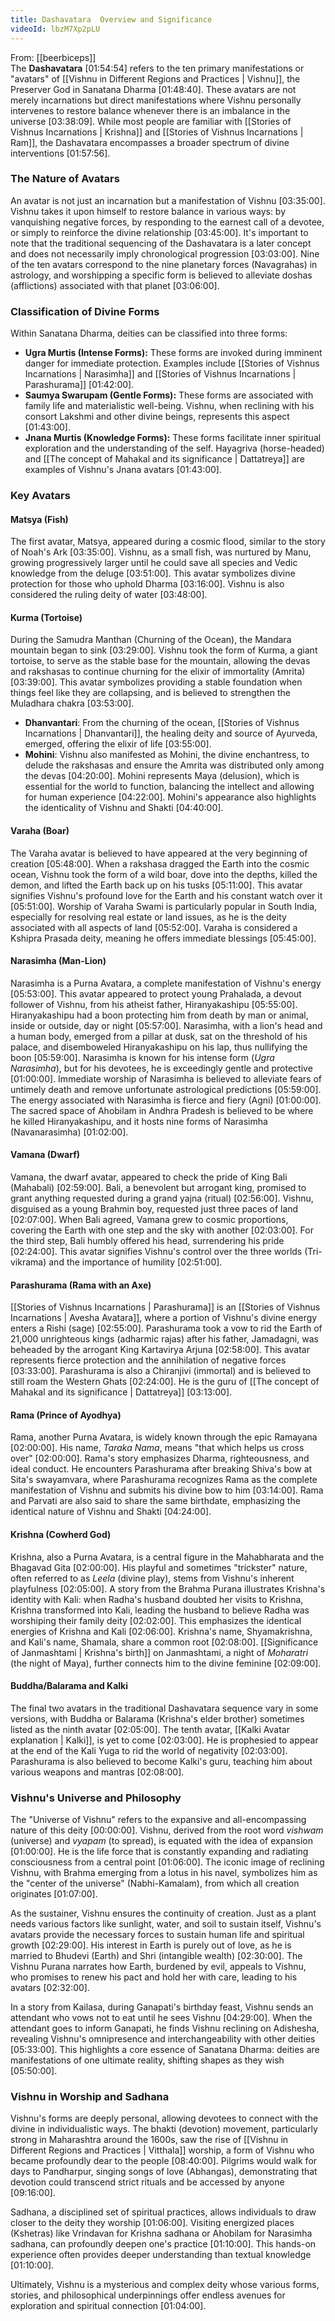 ```yaml
---
title: Dashavatara  Overview and Significance
videoId: lbzM7Xp2pLU
---
```


From: [[beerbiceps]] <br/> 
The **Dashavatara** <a class="yt-timestamp" data-t="01:54:54">[01:54:54]</a> refers to the ten primary manifestations or "avatars" of [[Vishnu in Different Regions and Practices | Vishnu]], the Preserver God in Sanatana Dharma <a class="yt-timestamp" data-t="01:48:40">[01:48:40]</a>. These avatars are not merely incarnations but direct manifestations where Vishnu personally intervenes to restore balance whenever there is an imbalance in the universe <a class="yt-timestamp" data-t="03:38:09">[03:38:09]</a>. While most people are familiar with [[Stories of Vishnus Incarnations | Krishna]] and [[Stories of Vishnus Incarnations | Ram]], the Dashavatara encompasses a broader spectrum of divine interventions <a class="yt-timestamp" data-t="01:57:56">[01:57:56]</a>.

### The Nature of Avatars
An avatar is not just an incarnation but a manifestation of Vishnu <a class="yt-timestamp" data-t="03:35:00">[03:35:00]</a>. Vishnu takes it upon himself to restore balance in various ways: by vanquishing negative forces, by responding to the earnest call of a devotee, or simply to reinforce the divine relationship <a class="yt-timestamp" data-t="03:45:00">[03:45:00]</a>. It's important to note that the traditional sequencing of the Dashavatara is a later concept and does not necessarily imply chronological progression <a class="yt-timestamp" data-t="03:03:00">[03:03:00]</a>. Nine of the ten avatars correspond to the nine planetary forces (Navagrahas) in astrology, and worshipping a specific form is believed to alleviate doshas (afflictions) associated with that planet <a class="yt-timestamp" data-t="03:06:00">[03:06:00]</a>.

### Classification of Divine Forms
Within Sanatana Dharma, deities can be classified into three forms:
*   **Ugra Murtis (Intense Forms):** These forms are invoked during imminent danger for immediate protection. Examples include [[Stories of Vishnus Incarnations | Narasimha]] and [[Stories of Vishnus Incarnations | Parashurama]] <a class="yt-timestamp" data-t="01:42:00">[01:42:00]</a>.
*   **Saumya Swarupam (Gentle Forms):** These forms are associated with family life and materialistic well-being. Vishnu, when reclining with his consort Lakshmi and other divine beings, represents this aspect <a class="yt-timestamp" data-t="01:43:00">[01:43:00]</a>.
*   **Jnana Murtis (Knowledge Forms):** These forms facilitate inner spiritual exploration and the understanding of the self. Hayagriva (horse-headed) and [[The concept of Mahakal and its significance | Dattatreya]] are examples of Vishnu's Jnana avatars <a class="yt-timestamp" data-t="01:43:00">[01:43:00]</a>.

### Key Avatars

#### Matsya (Fish)
The first avatar, Matsya, appeared during a cosmic flood, similar to the story of Noah's Ark <a class="yt-timestamp" data-t="03:35:00">[03:35:00]</a>. Vishnu, as a small fish, was nurtured by Manu, growing progressively larger until he could save all species and Vedic knowledge from the deluge <a class="yt-timestamp" data-t="03:51:00">[03:51:00]</a>. This avatar symbolizes divine protection for those who uphold Dharma <a class="yt-timestamp" data-t="03:16:00">[03:16:00]</a>. Vishnu is also considered the ruling deity of water <a class="yt-timestamp" data-t="03:48:00">[03:48:00]</a>.

#### Kurma (Tortoise)
During the Samudra Manthan (Churning of the Ocean), the Mandara mountain began to sink <a class="yt-timestamp" data-t="03:29:00">[03:29:00]</a>. Vishnu took the form of Kurma, a giant tortoise, to serve as the stable base for the mountain, allowing the devas and rakshasas to continue churning for the elixir of immortality (Amrita) <a class="yt-timestamp" data-t="03:39:00">[03:39:00]</a>. This avatar symbolizes providing a stable foundation when things feel like they are collapsing, and is believed to strengthen the Muladhara chakra <a class="yt-timestamp" data-t="03:53:00">[03:53:00]</a>.

*   **Dhanvantari**: From the churning of the ocean, [[Stories of Vishnus Incarnations | Dhanvantari]], the healing deity and source of Ayurveda, emerged, offering the elixir of life <a class="yt-timestamp" data-t="03:55:00">[03:55:00]</a>.
*   **Mohini**: Vishnu also manifested as Mohini, the divine enchantress, to delude the rakshasas and ensure the Amrita was distributed only among the devas <a class="yt-timestamp" data-t="04:20:00">[04:20:00]</a>. Mohini represents Maya (delusion), which is essential for the world to function, balancing the intellect and allowing for human experience <a class="yt-timestamp" data-t="04:22:00">[04:22:00]</a>. Mohini's appearance also highlights the identicality of Vishnu and Shakti <a class="yt-timestamp" data-t="04:40:00">[04:40:00]</a>.

#### Varaha (Boar)
The Varaha avatar is believed to have appeared at the very beginning of creation <a class="yt-timestamp" data-t="05:48:00">[05:48:00]</a>. When a rakshasa dragged the Earth into the cosmic ocean, Vishnu took the form of a wild boar, dove into the depths, killed the demon, and lifted the Earth back up on his tusks <a class="yt-timestamp" data-t="05:11:00">[05:11:00]</a>. This avatar signifies Vishnu's profound love for the Earth and his constant watch over it <a class="yt-timestamp" data-t="05:51:00">[05:51:00]</a>. Worship of Varaha Swami is particularly popular in South India, especially for resolving real estate or land issues, as he is the deity associated with all aspects of land <a class="yt-timestamp" data-t="05:52:00">[05:52:00]</a>. Varaha is considered a Kshipra Prasada deity, meaning he offers immediate blessings <a class="yt-timestamp" data-t="05:45:00">[05:45:00]</a>.

#### Narasimha (Man-Lion)
Narasimha is a Purna Avatara, a complete manifestation of Vishnu's energy <a class="yt-timestamp" data-t="05:53:00">[05:53:00]</a>. This avatar appeared to protect young Prahalada, a devout follower of Vishnu, from his atheist father, Hiranyakashipu <a class="yt-timestamp" data-t="05:55:00">[05:55:00]</a>. Hiranyakashipu had a boon protecting him from death by man or animal, inside or outside, day or night <a class="yt-timestamp" data-t="05:57:00">[05:57:00]</a>. Narasimha, with a lion's head and a human body, emerged from a pillar at dusk, sat on the threshold of his palace, and disemboweled Hiranyakashipu on his lap, thus nullifying the boon <a class="yt-timestamp" data-t="05:59:00">[05:59:00]</a>. Narasimha is known for his intense form (*Ugra Narasimha*), but for his devotees, he is exceedingly gentle and protective <a class="yt-timestamp" data-t="01:00:00">[01:00:00]</a>. Immediate worship of Narasimha is believed to alleviate fears of untimely death and remove unfortunate astrological predictions <a class="yt-timestamp" data-t="05:59:00">[05:59:00]</a>. The energy associated with Narasimha is fierce and fiery (Agni) <a class="yt-timestamp" data-t="01:00:00">[01:00:00]</a>. The sacred space of Ahobilam in Andhra Pradesh is believed to be where he killed Hiranyakashipu, and it hosts nine forms of Narasimha (Navanarasimha) <a class="yt-timestamp" data-t="01:02:00">[01:02:00]</a>.

#### Vamana (Dwarf)
Vamana, the dwarf avatar, appeared to check the pride of King Bali (Mahabali) <a class="yt-timestamp" data-t="02:59:00">[02:59:00]</a>. Bali, a benevolent but arrogant king, promised to grant anything requested during a grand yajna (ritual) <a class="yt-timestamp" data-t="02:56:00">[02:56:00]</a>. Vishnu, disguised as a young Brahmin boy, requested just three paces of land <a class="yt-timestamp" data-t="02:07:00">[02:07:00]</a>. When Bali agreed, Vamana grew to cosmic proportions, covering the Earth with one step and the sky with another <a class="yt-timestamp" data-t="02:03:00">[02:03:00]</a>. For the third step, Bali humbly offered his head, surrendering his pride <a class="yt-timestamp" data-t="02:24:00">[02:24:00]</a>. This avatar signifies Vishnu's control over the three worlds (Tri-vikrama) and the importance of humility <a class="yt-timestamp" data-t="02:51:00">[02:51:00]</a>.

#### Parashurama (Rama with an Axe)
[[Stories of Vishnus Incarnations | Parashurama]] is an [[Stories of Vishnus Incarnations | Avesha Avatara]], where a portion of Vishnu's divine energy enters a Rishi (sage) <a class="yt-timestamp" data-t="02:55:00">[02:55:00]</a>. Parashurama took a vow to rid the Earth of 21,000 unrighteous kings (adharmic rajas) after his father, Jamadagni, was beheaded by the arrogant King Kartavirya Arjuna <a class="yt-timestamp" data-t="02:58:00">[02:58:00]</a>. This avatar represents fierce protection and the annihilation of negative forces <a class="yt-timestamp" data-t="03:33:00">[03:33:00]</a>. Parashurama is also a Chiranjivi (immortal) and is believed to still roam the Western Ghats <a class="yt-timestamp" data-t="02:24:00">[02:24:00]</a>. He is the guru of [[The concept of Mahakal and its significance | Dattatreya]] <a class="yt-timestamp" data-t="03:13:00">[03:13:00]</a>.

#### Rama (Prince of Ayodhya)
Rama, another Purna Avatara, is widely known through the epic Ramayana <a class="yt-timestamp" data-t="02:00:00">[02:00:00]</a>. His name, *Taraka Nama*, means "that which helps us cross over" <a class="yt-timestamp" data-t="02:00:00">[02:00:00]</a>. Rama's story emphasizes Dharma, righteousness, and ideal conduct. He encounters Parashurama after breaking Shiva's bow at Sita's swayamvara, where Parashurama recognizes Rama as the complete manifestation of Vishnu and submits his divine bow to him <a class="yt-timestamp" data-t="03:14:00">[03:14:00]</a>. Rama and Parvati are also said to share the same birthdate, emphasizing the identical nature of Vishnu and Shakti <a class="yt-timestamp" data-t="04:24:00">[04:24:00]</a>.

#### Krishna (Cowherd God)
Krishna, also a Purna Avatara, is a central figure in the Mahabharata and the Bhagavad Gita <a class="yt-timestamp" data-t="02:00:00">[02:00:00]</a>. His playful and sometimes "trickster" nature, often referred to as *Leela* (divine play), stems from Vishnu's inherent playfulness <a class="yt-timestamp" data-t="02:05:00">[02:05:00]</a>. A story from the Brahma Purana illustrates Krishna's identity with Kali: when Radha's husband doubted her visits to Krishna, Krishna transformed into Kali, leading the husband to believe Radha was worshiping their family deity <a class="yt-timestamp" data-t="02:02:00">[02:02:00]</a>. This emphasizes the identical energies of Krishna and Kali <a class="yt-timestamp" data-t="02:06:00">[02:06:00]</a>. Krishna's name, Shyamakrishna, and Kali's name, Shamala, share a common root <a class="yt-timestamp" data-t="02:08:00">[02:08:00]</a>. [[Significance of Janmashtami | Krishna's birth]] on Janmashtami, a night of *Moharatri* (the night of Maya), further connects him to the divine feminine <a class="yt-timestamp" data-t="02:09:00">[02:09:00]</a>.

#### Buddha/Balarama and Kalki
The final two avatars in the traditional Dashavatara sequence vary in some versions, with Buddha or Balarama (Krishna's elder brother) sometimes listed as the ninth avatar <a class="yt-timestamp" data-t="02:05:00">[02:05:00]</a>. The tenth avatar, [[Kalki Avatar explanation | Kalki]], is yet to come <a class="yt-timestamp" data-t="02:03:00">[02:03:00]</a>. He is prophesied to appear at the end of the Kali Yuga to rid the world of negativity <a class="yt-timestamp" data-t="02:03:00">[02:03:00]</a>. Parashurama is also believed to become Kalki's guru, teaching him about various weapons and mantras <a class="yt-timestamp" data-t="02:08:00">[02:08:00]</a>.

### Vishnu's Universe and Philosophy
The "Universe of Vishnu" refers to the expansive and all-encompassing nature of this deity <a class="yt-timestamp" data-t="00:00:00">[00:00:00]</a>. Vishnu, derived from the root word *vishwam* (universe) and *vyapam* (to spread), is equated with the idea of expansion <a class="yt-timestamp" data-t="01:00:00">[01:00:00]</a>. He is the life force that is constantly expanding and radiating consciousness from a central point <a class="yt-timestamp" data-t="01:06:00">[01:06:00]</a>. The iconic image of reclining Vishnu, with Brahma emerging from a lotus in his navel, symbolizes him as the "center of the universe" (Nabhi-Kamalam), from which all creation originates <a class="yt-timestamp" data-t="01:07:00">[01:07:00]</a>.

As the sustainer, Vishnu ensures the continuity of creation. Just as a plant needs various factors like sunlight, water, and soil to sustain itself, Vishnu's avatars provide the necessary forces to sustain human life and spiritual growth <a class="yt-timestamp" data-t="02:29:00">[02:29:00]</a>. His interest in Earth is purely out of love, as he is married to Bhudevi (Earth) and Shri (intangible wealth) <a class="yt-timestamp" data-t="02:30:00">[02:30:00]</a>. The Vishnu Purana narrates how Earth, burdened by evil, appeals to Vishnu, who promises to renew his pact and hold her with care, leading to his avatars <a class="yt-timestamp" data-t="02:32:00">[02:32:00]</a>.

In a story from Kailasa, during Ganapati's birthday feast, Vishnu sends an attendant who vows not to eat until he sees Vishnu <a class="yt-timestamp" data-t="04:29:00">[04:29:00]</a>. When the attendant goes to inform Ganapati, he finds Vishnu reclining on Adishesha, revealing Vishnu's omnipresence and interchangeability with other deities <a class="yt-timestamp" data-t="05:33:00">[05:33:00]</a>. This highlights a core essence of Sanatana Dharma: deities are manifestations of one ultimate reality, shifting shapes as they wish <a class="yt-timestamp" data-t="05:50:00">[05:50:00]</a>.

### Vishnu in Worship and Sadhana
Vishnu's forms are deeply personal, allowing devotees to connect with the divine in individualistic ways. The bhakti (devotion) movement, particularly strong in Maharashtra around the 1600s, saw the rise of [[Vishnu in Different Regions and Practices | Vitthala]] worship, a form of Vishnu who became profoundly dear to the people <a class="yt-timestamp" data-t="08:40:00">[08:40:00]</a>. Pilgrims would walk for days to Pandharpur, singing songs of love (Abhangas), demonstrating that devotion could transcend strict rituals and be accessed by anyone <a class="yt-timestamp" data-t="09:16:00">[09:16:00]</a>.

Sadhana, a disciplined set of spiritual practices, allows individuals to draw closer to the deity they worship <a class="yt-timestamp" data-t="01:06:00">[01:06:00]</a>. Visiting energized places (Kshetras) like Vrindavan for Krishna sadhana or Ahobilam for Narasimha sadhana, can profoundly deepen one's practice <a class="yt-timestamp" data-t="01:10:00">[01:10:00]</a>. This hands-on experience often provides deeper understanding than textual knowledge <a class="yt-timestamp" data-t="01:10:00">[01:10:00]</a>.

Ultimately, Vishnu is a mysterious and complex deity whose various forms, stories, and philosophical underpinnings offer endless avenues for exploration and spiritual connection <a class="yt-timestamp" data-t="01:04:00">[01:04:00]</a>.